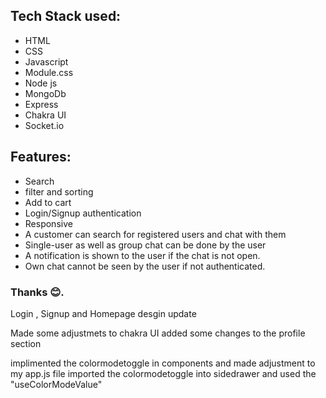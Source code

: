 <!-- Urban Outfitters is a lifestyle related retailer which specializes in selling apparel, clothing accessories and apartment products. It primarily targets teens and young adults who are interested in hipster subculture and alternative fashion..
<a href="https://clone-urban-outfitters.vercel.app/" target="_blank">Click here for Live demo</a> -->

## Tech Stack used:

<ul>
  <li>HTML</li>
  <li>CSS</li>
  <li>Javascript</li>
  <li>Module.css</li>
  <li>Node js</li>
  <li>MongoDb</li>
  <li>Express</li>
  <li>Chakra UI</li>
  <li>Socket.io</li>
</ul>

## Features:

<ul>
 <li>Search</li>
  <li>filter and sorting</li>
  <li>Add to cart</li>
  <li>Login/Signup authentication</li>
  <li>Responsive</li>
<li>A customer can search for registered users and chat with them</li>

<li>
Single-user as well as group chat can be done by the user</li>
<li>A notification is shown to the user if the chat is not open.
</li>
<li>Own chat cannot be seen by the user if not authenticated.
</li>
 
</ul>

### Thanks 😊.
<!-- 
![ChatApp](/src/img1.png)
![ChatApp](/src/img2.png) -->

Login , Signup and Homepage desgin update
<!-- i will be down grading my node.js in other to run old version dependencies  -->
Made some adjustmets to chakra UI 
added some changes to the profile section

implimented the colormodetoggle in components and made adjustment to my app.js file
imported the colormodetoggle into sidedrawer and used the "useColorModeValue"